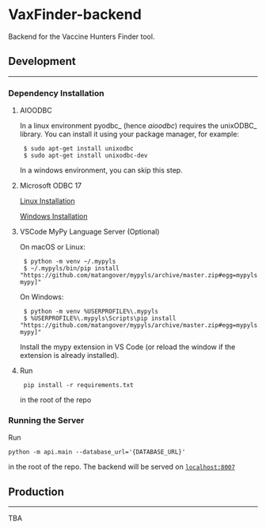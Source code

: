 # VaxFinder-backend
Backend for the Vaccine Hunters Finder tool.

## Development
------------
### Dependency Installation

1. AIOODBC

    In a linux environment pyodbc_ (hence *aioodbc*) requires the unixODBC_ library.
    You can install it using your package manager, for example:

        $ sudo apt-get install unixodbc
        $ sudo apt-get install unixodbc-dev
    
    In a windows environment, you can skip this step.

2. Microsoft ODBC 17

    [Linux Installation](https://docs.microsoft.com/en-us/sql/connect/odbc/linux-mac/installing-the-microsoft-odbc-driver-for-sql-server?view=sql-server-ver15)
    
    [Windows Installation](https://docs.microsoft.com/en-us/sql/connect/odbc/download-odbc-driver-for-sql-server?view=sql-server-ver15)

3. VSCode MyPy Language Server (Optional)

    On macOS or Linux:

        $ python -m venv ~/.mypyls
        $ ~/.mypyls/bin/pip install "https://github.com/matangover/mypyls/archive/master.zip#egg=mypyls[default-mypy]"

    On Windows:

        $ python -m venv %USERPROFILE%\.mypyls
        $ %USERPROFILE%\.mypyls\Scripts\pip install "https://github.com/matangover/mypyls/archive/master.zip#egg=mypyls[default-mypy]"

    Install the mypy extension in VS Code (or reload the window if the extension is already installed).

4. Run

        pip install -r requirements.txt

    in the root of the repo

### Running the Server

Run

    python -m api.main --database_url='{DATABASE_URL}'

in the root of the repo. The backend will be served on [`localhost:8007`](http://localhost:8007)

## Production
------------
TBA